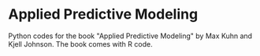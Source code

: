 # Applied Predictive Modeling
Python codes for the book "Applied Predictive Modeling" by Max Kuhn and Kjell Johnson.
The book comes with R code. 
